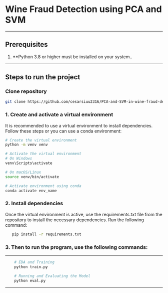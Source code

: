 # Wine Fraud Detection using PCA and SVM

---

## **Prerequisites**
1. **Python 3.8 or higher must be installed on your system..

---

## **Steps to run the project**

### Clone repository

```bash
git clone https://github.com/cesarsiuu2316/PCA-and-SVM-in-wine-fraud-detection-problem.git
```

### 1. Create and activate a virtual environment
It is recommended to use a virtual environment to install dependencies. Follow these steps or you can use a conda environment:

```bash
# Create the virtual environment
python -m venv venv

# Activate the virtual environment
# On Windows
venv\Scripts\activate

# On macOS/Linux
source venv/bin/activate

# Activate environment using conda
conda activate env_name

```
### 2. Install dependencies
   Once the virtual environment is active, use the requirements.txt file from the repository to install the necessary dependencies. Run the following command:

```bash
   pip install -r requirements.txt
```

### 3. Then to run the program, use the following commands:
---
```bash
    # EDA and Training
    python train.py

    # Running and Evaluating the Model
    python eval.py
```
---
